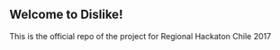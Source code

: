## Welcome to Dislike!

This is the official repo of the project for Regional Hackaton Chile 2017


